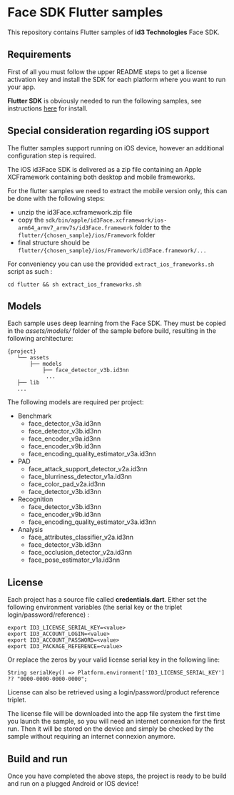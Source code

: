 # Face SDK Flutter samples

This repository contains Flutter samples of **id3 Technologies** Face SDK.

## Requirements

First of all you must follow the upper README steps to get a license activation key and install the SDK for each platform where you want to run your app.

**Flutter SDK** is obviously needed to run the following samples, see instructions [here](https://docs.flutter.dev/get-started/install) for install.

## Special consideration regarding iOS support

The flutter samples support running on iOS device, however an additional configuration step is required.

The iOS id3Face SDK is delivered as a zip file containing an Apple XCFramework containing both desktop and mobile frameworks. 

For the flutter samples we need to extract the mobile version only, this can be done with the following steps:
- unzip the id3Face.xcframework.zip file
- copy the `sdk/bin/apple/id3Face.xcframework/ios-arm64_armv7_armv7s/id3Face.framework` folder to the `flutter/{chosen_sample}/ios/Framework` folder
- final structure should be `flutter/{chosen_sample}/ios/Framework/id3Face.framework/...`

For conveniency you can use the provided `extract_ios_frameworks.sh` script as such : 
```
cd flutter && sh extract_ios_frameworks.sh
```

## Models

Each sample uses deep learning from the Face SDK. They must be copied in the *assets/models/* folder of the sample before build, resulting in the following architecture:

    {project}
       └── assets
           ├── models
               ├── face_detector_v3b.id3nn
                ...
       ├── lib
       ...

The following models are required per project:
* Benchmark
    * face_detector_v3a.id3nn
    * face_detector_v3b.id3nn
    * face_encoder_v9a.id3nn
    * face_encoder_v9b.id3nn
    * face_encoding_quality_estimator_v3a.id3nn
* PAD
    * face_attack_support_detector_v2a.id3nn
    * face_blurriness_detector_v1a.id3nn
    * face_color_pad_v2a.id3nn
    * face_detector_v3b.id3nn
* Recognition
    * face_detector_v3b.id3nn
    * face_encoder_v9b.id3nn
    * face_encoding_quality_estimator_v3a.id3nn
* Analysis
    * face_attributes_classifier_v2a.id3nn
    * face_detector_v3b.id3nn
    * face_occlusion_detector_v2a.id3nn
    * face_pose_estimator_v1a.id3nn

## License

Each project has a source file called **credentials.dart**. Either set the following environment variables (the serial key or the triplet login/password/reference) : 
```
export ID3_LICENSE_SERIAL_KEY=<value>
export ID3_ACCOUNT_LOGIN=<value>
export ID3_ACCOUNT_PASSWORD=<value>
export ID3_PACKAGE_REFERENCE=<value>
```

Or replace the zeros by your valid license serial key in the following line:

    String serialKey() => Platform.environment['ID3_LICENSE_SERIAL_KEY'] ?? "0000-0000-0000-0000";

License can also be retrieved using a login/password/product reference triplet.

The license file will be downloaded into the app file system the first time you launch the sample, so you will need an internet connexion for the first run. Then it will be stored on the device and simply be checked by the sample without requiring an internet connexion anymore.

## Build and run

Once you have completed the above steps, the project is ready to be build and run on a plugged Android or IOS device!